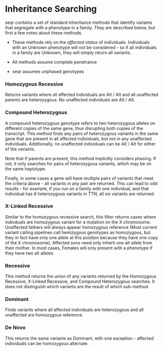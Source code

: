 Inheritance Searching
===

seqr contains a set of standard inheritance methods that identify variants that segregate with a phenotype in a family.
They are described below, but first a few notes about these methods.

- These methods rely on the *affected status* of individuals.
Individuals with an Unknown phenotype will not be considered -
so if all individuals in a family are Unknown, they will simply return all variants.

- All methods assume complete penetrance

- seqr assumes unphased genotypes

### Homozygous Recessive 

Returns variants where all affected individuals are Alt / Alt and all unaffected parents are heterozygous. No unaffected individuals are Alt / Alt.

### Compound Heterozygous

A compound heterozygous genotype refers to two heterozygous alleles on different copies of the same gene, thus disrupting both copies of the transcript.
This method finds any pairs of heterozygous variants in the same gene that are present in all affected individuals,
but not in any unaffected individuals.
Additionally, no unaffected individuals can be Alt / Alt for either of the variants.

Note that if parents are present, this method implicitly considers phasing. If not, it only searches for pairs of heterozygous variants, which may be on the same haplotype.

Finally, in some cases a gene will have multiple pairs of variants that meet the criteria above -
all variants in any pair are returned.
This can lead to odd results - for example, if you run on a family with one individual,
and that individual has 6 heterozygous variants in TTN, all six variants are returned.

### X-Linked Recessive

Similar to the homozygous recessive search, this filter returns cases where indivduals are homozygous variant for a mutation on the X chromosome. Unaffected fathers will always appear homozygous reference (Most current variant calling pipelines call hemizygous genotypes as homozygous, but they in fact have only one allele at this position because they have one copy of the X chromosome). Affected sons need only inherit one alt allele from their mother. In most cases, Females will only present with a phenotype if they have two alt alleles


### Recessive

This method returns the union of any variants returned by the Homozygous Recessive,
X-Linked Recessive, and Compound Heterozygous searches.
It does not distinguish which variants are the result of which sub-method.

### Dominant

Finds variants where all affected individuals are heterozygous and all unaffected are homozygous reference.

### De Novo

This returns the same variants as Dominant, with one exception - affected individuals can be homozygous alternate.
